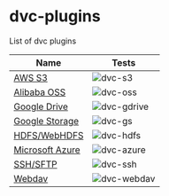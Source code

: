 # dvc-plugins
List of dvc plugins

| Name                                                      | Tests                                                                           |
|-----------------------------------------------------------|---------------------------------------------------------------------------------|
| [AWS S3](https://github.com/iterative/dvc-s3)             |![dvc-s3](https://github.com/iterative/dvc-s3/workflows/Tests/badge.svg)         |
| [Alibaba OSS](https://github.com/iterative/dvc-oss)       |![dvc-oss](https://github.com/iterative/dvc-oss/workflows/Tests/badge.svg)       |
| [Google Drive](https://github.com/iterative/dvc-gdrive)   |![dvc-gdrive](https://github.com/iterative/dvc-gdrive/workflows/Tests/badge.svg) |
| [Google Storage](https://github.com/iterative/dvc-ssh)    |![dvc-gs](https://github.com/iterative/dvc-gs/workflows/Tests/badge.svg)         |
| [HDFS/WebHDFS](https://github.com/iterative/dvc-hdfs)     |![dvc-hdfs](https://github.com/iterative/dvc-hdfs/workflows/Tests/badge.svg)     |
| [Microsoft Azure](https://github.com/iterative/dvc-azure) |![dvc-azure](https://github.com/iterative/dvc-azure/workflows/Tests/badge.svg)   |
| [SSH/SFTP](https://github.com/iterative/dvc-ssh)          |![dvc-ssh](https://github.com/iterative/dvc-ssh/workflows/Tests/badge.svg)       |
| [Webdav](https://github.com/iterative/dvc-webdav)         |![dvc-webdav](https://github.com/iterative/dvc-webdav/workflows/Tests/badge.svg) |
